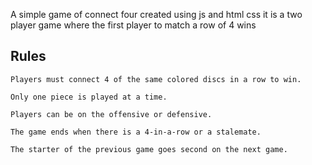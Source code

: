 A simple game of connect four created using js and html
css it is a two player game where the first player to match a row of 4 wins

## Rules

    Players must connect 4 of the same colored discs in a row to win.

    Only one piece is played at a time.

    Players can be on the offensive or defensive.

    The game ends when there is a 4-in-a-row or a stalemate.

    The starter of the previous game goes second on the next game.
